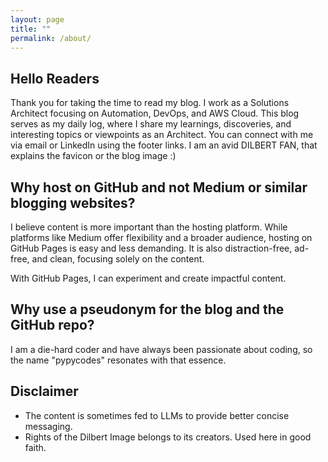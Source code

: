 ```yaml
---
layout: page
title: ""
permalink: /about/
---
```


## Hello Readers

Thank you for taking the time to read my blog. I work as a Solutions Architect focusing on Automation, DevOps, and AWS Cloud. This blog serves as my daily log, where I share my learnings, discoveries, and interesting topics or viewpoints as an Architect. You can connect with me via email or LinkedIn using the footer links. I am an avid DILBERT FAN, that explains the favicon or the blog image :)

## Why host on GitHub and not Medium or similar blogging websites?

I believe content is more important than the hosting platform. While platforms like Medium offer flexibility and a broader audience, hosting on GitHub Pages is easy and less demanding. It is also distraction-free, ad-free, and clean, focusing solely on the content.

With GitHub Pages, I can experiment and create impactful content.

## Why use a pseudonym for the blog and the GitHub repo?

I am a die-hard coder and have always been passionate about coding, so the name "pypycodes" resonates with that essence.

## Disclaimer

- The content is sometimes fed to LLMs to provide better concise messaging.
- Rights of the Dilbert Image belongs to its creators. Used here in good faith.
